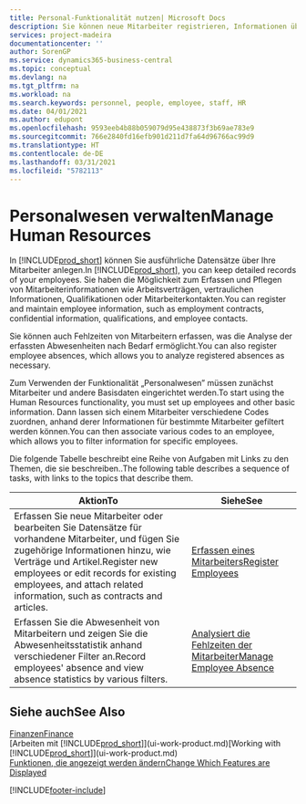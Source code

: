 ```yaml
---
title: Personal-Funktionalität nutzen| Microsoft Docs
description: Sie können neue Mitarbeiter registrieren, Informationen über bestehende Mitarbeiter bearbeiten und Fehlzeiten aufzeichnen und analysieren.
services: project-madeira
documentationcenter: ''
author: SorenGP
ms.service: dynamics365-business-central
ms.topic: conceptual
ms.devlang: na
ms.tgt_pltfrm: na
ms.workload: na
ms.search.keywords: personnel, people, employee, staff, HR
ms.date: 04/01/2021
ms.author: edupont
ms.openlocfilehash: 9593eeb4b88b059079d95e438873f3b69ae783e9
ms.sourcegitcommit: 766e2840fd16efb901d211d7fa64d96766ac99d9
ms.translationtype: HT
ms.contentlocale: de-DE
ms.lasthandoff: 03/31/2021
ms.locfileid: "5782113"
---
```

# <a name="manage-human-resources"></a><span data-ttu-id="33298-103">Personalwesen verwalten</span><span class="sxs-lookup"><span data-stu-id="33298-103">Manage Human Resources</span></span>
<span data-ttu-id="33298-104">In [!INCLUDE[prod_short](includes/prod_short.md)] können Sie ausführliche Datensätze über Ihre Mitarbeiter anlegen.</span><span class="sxs-lookup"><span data-stu-id="33298-104">In [!INCLUDE[prod_short](includes/prod_short.md)], you can keep detailed records of your employees.</span></span> <span data-ttu-id="33298-105">Sie haben die Möglichkeit zum Erfassen und Pflegen von Mitarbeiterinformationen wie Arbeitsverträgen, vertraulichen Informationen, Qualifikationen oder Mitarbeiterkontakten.</span><span class="sxs-lookup"><span data-stu-id="33298-105">You can register and maintain employee information, such as employment contracts, confidential information, qualifications, and employee contacts.</span></span>

<span data-ttu-id="33298-106">Sie können auch Fehlzeiten von Mitarbeitern erfassen, was die Analyse der erfassten Abwesenheiten nach Bedarf ermöglicht.</span><span class="sxs-lookup"><span data-stu-id="33298-106">You can also register employee absences, which allows you to analyze registered absences as necessary.</span></span>

<span data-ttu-id="33298-107">Zum Verwenden der Funktionalität „Personalwesen” müssen zunächst Mitarbeiter und andere Basisdaten eingerichtet werden.</span><span class="sxs-lookup"><span data-stu-id="33298-107">To start using the Human Resources functionality, you must set up employees and other basic information.</span></span> <span data-ttu-id="33298-108">Dann lassen sich einem Mitarbeiter verschiedene Codes zuordnen, anhand derer Informationen für bestimmte Mitarbeiter gefiltert werden können.</span><span class="sxs-lookup"><span data-stu-id="33298-108">You can then associate various codes to an employee, which allows you to filter information for specific employees.</span></span>

<span data-ttu-id="33298-109">Die folgende Tabelle beschreibt eine Reihe von Aufgaben mit Links zu den Themen, die sie beschreiben..</span><span class="sxs-lookup"><span data-stu-id="33298-109">The following table describes a sequence of tasks, with links to the topics that describe them.</span></span>

| <span data-ttu-id="33298-110">Aktion</span><span class="sxs-lookup"><span data-stu-id="33298-110">To</span></span> | <span data-ttu-id="33298-111">Siehe</span><span class="sxs-lookup"><span data-stu-id="33298-111">See</span></span> |
| --- | --- |
| <span data-ttu-id="33298-112">Erfassen Sie neue Mitarbeiter oder bearbeiten Sie Datensätze für vorhandene Mitarbeiter, und fügen Sie zugehörige Informationen hinzu, wie Verträge und Artikel.</span><span class="sxs-lookup"><span data-stu-id="33298-112">Register new employees or edit records for existing employees, and attach related information, such as contracts and articles.</span></span> |[<span data-ttu-id="33298-113">Erfassen eines Mitarbeiters</span><span class="sxs-lookup"><span data-stu-id="33298-113">Register Employees</span></span>](hr-how-register-employees.md) |
| <span data-ttu-id="33298-114">Erfassen Sie die Abwesenheit von Mitarbeitern und zeigen Sie die Abwesenheitsstatistik anhand verschiedener Filter an.</span><span class="sxs-lookup"><span data-stu-id="33298-114">Record employees' absence and view absence statistics by various filters.</span></span> |[<span data-ttu-id="33298-115">Analysiert die Fehlzeiten der Mitarbeiter</span><span class="sxs-lookup"><span data-stu-id="33298-115">Manage Employee Absence</span></span>](hr-how-manage-absence.md) |

## <a name="see-also"></a><span data-ttu-id="33298-116">Siehe auch</span><span class="sxs-lookup"><span data-stu-id="33298-116">See Also</span></span>
[<span data-ttu-id="33298-117">Finanzen</span><span class="sxs-lookup"><span data-stu-id="33298-117">Finance</span></span>](finance.md)  
<span data-ttu-id="33298-118">[Arbeiten mit [!INCLUDE[prod_short](includes/prod_short.md)]](ui-work-product.md)</span><span class="sxs-lookup"><span data-stu-id="33298-118">[Working with [!INCLUDE[prod_short](includes/prod_short.md)]](ui-work-product.md)</span></span>  
[<span data-ttu-id="33298-119">Funktionen, die angezeigt werden ändern</span><span class="sxs-lookup"><span data-stu-id="33298-119">Change Which Features are Displayed</span></span>](ui-experiences.md)        


[!INCLUDE[footer-include](includes/footer-banner.md)]